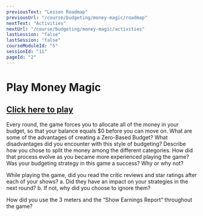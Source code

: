 ```yaml
---
previousText: "Lesson Roadmap"
previousUrl: "/course/budgeting/money-magic/roadmap"
nextText: "Activities"
nextUrl: "/course/budgeting/money-magic/activities"
lastLession: "false"
lastSession: "false"
courseModuleId: "5"
sessionId: "11"
pageId: "2"
---
```



# Play Money Magic

## <a href="https://www.playmoneymagic.com" target="_blank">Click here to play</a> 

Every round, the game forces you to allocate all of the money in your budget, so that your balance equals $0 before you can move on. What are some of the advantages of creating a Zero-Based Budget? What disadvantages did you encounter with this style of budgeting? 
Describe how you chose to split the money among the different categories. How did that process evolve as you became more experienced playing the game? 
Was your budgeting strategy in this game a success? Why or why not? 

While playing the game, did you read the critic reviews and star ratings after each of your shows? 
a.	Did they have an impact on your strategies in the next round?
b.	If not, why did you choose to ignore them? 

How did you use the 3 meters and the “Show Earnings Report” throughout the game?
